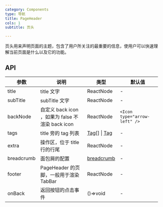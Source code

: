 ```yaml
---
category: Components
type: 导航
title: PageHeader
cols: 1
subtitle: 页头

---
```


页头用来声明页面的主题，包含了用户所关注的最重要的信息，使用户可以快速理解当前页面是什么以及它的功能。

## API

| 参数      | 说明                                      | 类型         | 默认值 |
|----------|------------------------------------------|-------------|-------|
| title | title 文字 | ReactNode | - |
| subTitle | subTitle 文字 | ReactNode | - |
| backNode | 自定义 back icon ，如果为 false 不渲染 back icon | ReactNode | `<Icon type="arrow-left" />` |
| tags | title 旁的 tag 列表 | [Tag](https://ant.design/components/tag-cn/)[] \| [Tag](https://ant.design/components/tag-cn/) | - |
| extra | 操作区，位于 title 行的行尾 | ReactNode | - |
| breadcrumb | 面包屑的配置 |  [breadcrumb](https://ant.design/components/breadcrumb-cn/)  | - |
| footer | PageHeader 的页脚，一般用于渲染 TabBar | ReactNode | - |
| onBack | 返回按钮的点击事件 | ()=>void | - |
